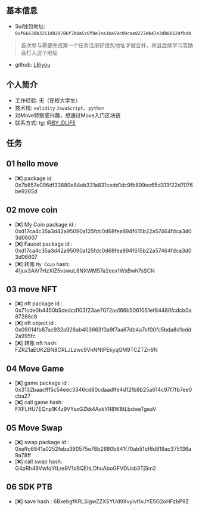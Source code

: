
## 基本信息
- Sui钱包地址: `0xf66630b3261d829786f7b0a5c0f8e1ea34a50c09cae8227eb47e3db80124fbd4`
> 首次参与需要完成第一个任务注册好钱包地址才被合并，并且后续学习奖励会打入这个地址
- github: [LBiyou](https://github.com/LBiyou/mover)

## 个人简介
- 工作经验: 无（在校大学生）
- 技术栈: `solidity` `JavaScript`、`python`
- 对Move特别感兴趣，想通过Move入门区块链
- 联系方式: tg:  [@BY_DLIFE](https://t.me/BY_DLIFE)

## 任务

##   01 hello move  
- [❌] package id: 0x7b857e096df33880e84eb331a831cedd1dc9fb899ec65d313f22d7076be9265d

##   02 move coin
- [❌] My Coin package id : 0xd17ca4c35a3d42a95090a125fdc0d68fea894f615b22a57464fdca3d03d06607
- [❌] Faucet package id : 0xd17ca4c35a3d42a95090a125fdc0d68fea894f615b22a57464fdca3d03d06607
- [❌] 转账 `My Coin` hash: 41jux3AiV7HzXiZ5vswuL8NXWM57a2eex1WsBwh7sSCN

##   03 move NFT
- [❌] nft package id : 0x71cde0b4450b5dedcd103f23ae7072aa166b5061051ef84480fcdcb0a87268c8
- [❌] nft object id : 0x09014fb87ac932a926ab403663f0a9f7aa67db4a7ef00fc5bda8d1edd2a995fc
- [❌] 转账 nft  hash: FZRZ1aEUKZBN8CRLJLzwc9VnNNtPEkyqGM9TCZTZri6N

##   04 Move Game
- [❌] game package id : 0x3132baacfff5c54eec3346cd80cdaadffe4d12fb8b25a614c97f7fb7ee0cba27
- [❌] call game hash: FXFLHU7EQnp1K4z9VYsxGZkk4AskYR8W8tLbdweTgeaV

##   05 Move Swap
- [❌] swap package id : 0xeffc6841a0252feba390575e78b2680b841f70ab51bf6d819ac375136a9a78ff
- [❌] call swap hash: G4pRh48VwfqYtLre9V1d8QEhLDhuAboGFVDUsb3TjSm2

##   06 SDK PTB
- [❌] save hash : 6BxebgfKRLSigwZZXSYUd9Xvyivt1vJYE5G2oHFzbP9Z
```